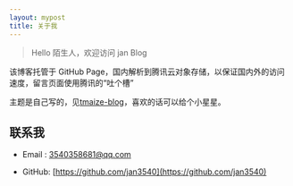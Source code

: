 ```yaml
---
layout: mypost
title: 关于我
---
```


> Hello 陌生人，欢迎访问 jan Blog

该博客托管于 GitHub Page，国内解析到腾讯云对象存储，以保证国内外的访问速度，留言页面使用腾讯的“吐个槽”

主题是自己写的，见[tmaize-blog](https://jan3540.github.io/)，喜欢的话可以给个小星星。


## 联系我

- Email&nbsp;: [3540358681@qq.com](mailto:3540358681@qq.com)

- GitHub: [https://github.com/jan3540](https://github.com/jan3540)
